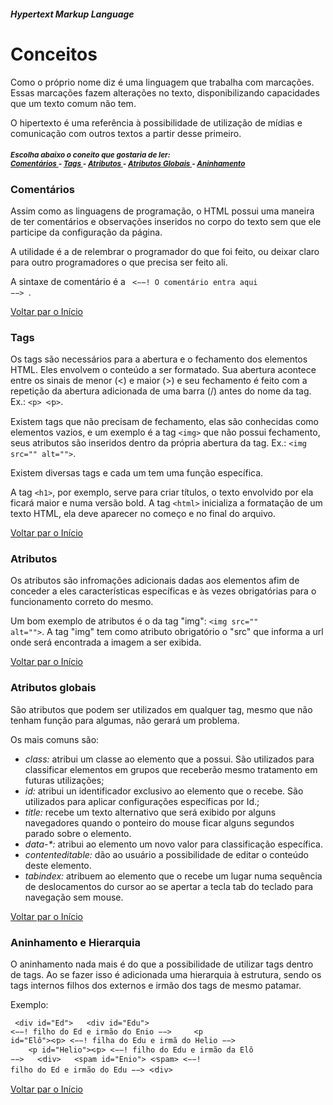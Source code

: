 ##### Hypertext Markup Language
<h1 id="inicio"> Conceitos </h1>

Como o próprio nome diz é uma linguagem que trabalha com marcações. Essas marcações fazem alterações no texto, disponibilizando capacidades que um texto comum não tem. 

O hipertexto é uma referência à possibilidade de utilização de mídias e comunicação com outros textos a partir desse primeiro.

<h5><small>
Escolha abaixo o coneito que gostaria de ler:<br>
<a href="#comentarios"> Comentários </a> - <a href="#tags"> Tags </a> - <a href="#atributos"> Atributos </a> - <a href="#atributos-globais"> Atributos Globais </a> - <a href="#aninhamento"> Aninhamento </a></small></h5>

<h3 id="comentarios">Comentários</h3>

Assim como as linguagens de programação, o HTML possui uma maneira de ter comentários e observações inseridos no corpo do texto sem que ele participe da configuração da página.

A utilidade é a de relembrar o programador do que foi feito, ou deixar claro para outro programadores o que precisa ser feito ali.

A sintaxe de comentário é a <code> &lt;&minus;&minus;&excl; O comentário entra aqui &minus;&minus;&gt; </code>.

<a href="#inicio"> Voltar par o Início </a>

<h3 id="tags"> Tags </h2>

Os tags são necessários para a abertura e o fechamento dos elementos HTML. Eles envolvem o conteúdo a ser formatado. Sua abertura acontece entre os sinais de menor (<) e maior (>) e seu fechamento é feito com a repetição da abertura adicionada de uma barra (/) antes do nome da tag. Ex.: <code>&lt;p&gt;  &lt;&frasl;p&gt;</code>.

Existem tags que não precisam de fechamento, elas são conhecidas como elementos vazios, e um exemplo é a tag <code>&lt;img&gt;</code> que não possui fechamento, seus atributos são inseridos dentro da própria abertura da tag. Ex.: <code>&lt;img src=&quot;&quot; alt=&quot;&quot;&gt;</code>.

Existem diversas tags e cada um tem uma função específica.

A tag <code>&lt;h1&gt;</code>, por exemplo, serve para criar títulos, o texto envolvido por ela ficará maior e numa versão bold.
A tag <code>&lt;html&gt;</code> inicializa a formatação de um texto HTML, ela deve aparecer no começo e no final do arquivo.

<a href="#inicio"> Voltar par o Início </a>


<h3 id="atributos">Atributos</h3>

Os atributos são infromações adicionais dadas aos elementos afim de conceder a eles características específicas e às vezes obrigatórias para o funcionamento correto do mesmo.

Um bom exemplo de atributos é o da tag "img": <code>&lt;img src=&quot;&quot; alt=&quot;&quot;&gt;</code>. A tag "img" tem como atributo obrigatório o "src" que informa a url onde será encontrada a imagem a ser exibida.

<a href="#inicio"> Voltar par o Início </a>


<h3 id="atributos-globais">Atributos globais</h3>

São atributos que podem ser utilizados em qualquer tag, mesmo que não tenham função para algumas, não gerará um problema.

Os mais comuns são: 
- *class:* atribui um classe ao elemento que a possui. São utilizados para classificar elementos em grupos que receberão mesmo tratamento em futuras utilizações;
- *id:* atribui un identificador exclusivo ao elemento que o recebe. São utilizados para aplicar configurações específicas por Id.;
- *title:* recebe um texto alternativo que será exibido por alguns navegadores quando o ponteiro do mouse ficar alguns segundos parado sobre o elemento.
- *data-\*:* atribui ao elemento um novo valor para classificação específica.
- *contenteditable:* dão ao usuário a possibilidade de editar o conteúdo deste elemento.
- *tabindex:* atribuem ao elemento que o recebe um lugar numa sequência de deslocamentos do cursor ao se apertar a tecla tab do teclado para navegação sem mouse.

<a href="#inicio"> Voltar par o Início </a>


<h3 id="aninhamento"> Aninhamento e Hierarquia </h3>

O aninhamento nada mais é do que a possibilidade de utilizar tags dentro de tags. Ao se fazer isso é adicionada uma hierarquia à estrutura, sendo os tags internos filhos dos externos e irmão dos tags de mesmo patamar.

Exemplo: <pre><code>
&lt;div id="Ed"&gt;
&nbsp;&nbsp;&lt;div id="Edu"&gt; &lt;&minus;&minus;&excl; filho do Ed e irmão do Enio &minus;&minus;&gt;
&nbsp;&nbsp;&nbsp;&nbsp;&lt;p id="Elô"&gt;&lt;&frasl;p&gt; &lt;&minus;&minus;&excl; filha do Edu e irmã do Helio &minus;&minus;&gt;
&nbsp;&nbsp;&nbsp;&nbsp;&lt;p id="Helio"&gt;&lt;&frasl;p&gt; &lt;&minus;&minus;&excl; filho do Edu e irmão da Elô &minus;&minus;&gt;
&nbsp;&nbsp;&lt;&frasl;div&gt; 
&nbsp;&nbsp;&lt;spam id="Enio"&gt; &lt;&frasl;spam&gt; &lt;&minus;&minus;&excl; filho do Ed e irmão do Edu &minus;&minus;&gt; 
&lt;&frasl;div&gt;</code> </pre>

<a href="#inicio"> Voltar par o Início </a>



